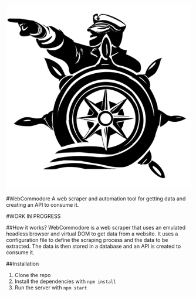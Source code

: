 
![WebCommodore](webCommodore.png)

#WebCommodore
A web scraper and automation tool for getting data and creating an API to consume it.

#WORK IN PROGRESS

##How it works?
WebCommodore is a web scraper that uses an emulated headless browser and virtual DOM to get data from a website. It uses a configuration file to define the scraping process and the data to be extracted. The data is then stored in a database and an API is created to consume it.

##Installation
1. Clone the repo
2. Install the dependencies with `npm install`
3. Run the server with `npm start`


